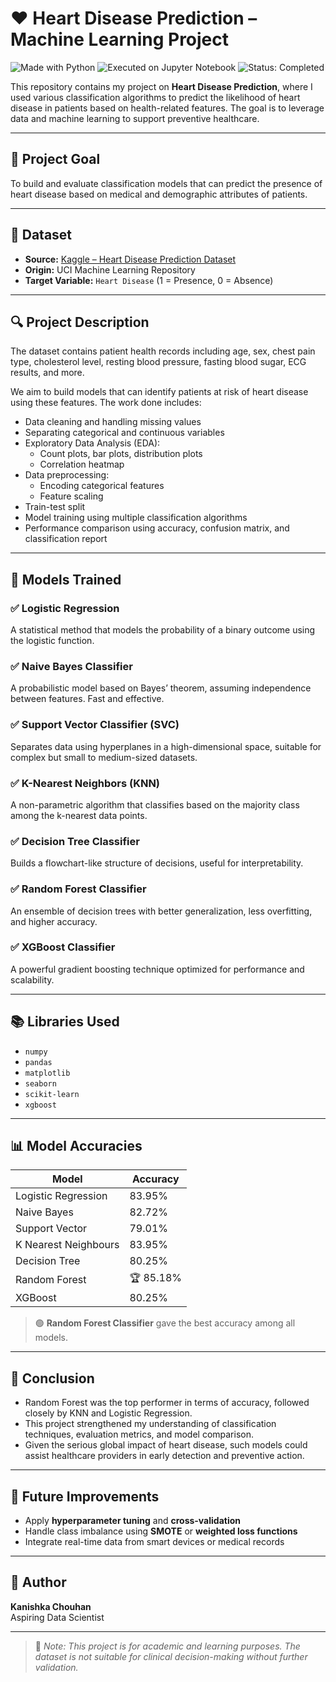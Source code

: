 # ❤️ Heart Disease Prediction – Machine Learning Project

![Made with Python](https://img.shields.io/badge/Made%20with-Python-3776AB?style=for-the-badge&logo=python&logoColor=white)
![Executed on Jupyter Notebook](https://img.shields.io/badge/Executed%20on-Jupyter-orange?style=for-the-badge&logo=Jupyter&logoColor=white)
![Status: Completed](https://img.shields.io/badge/Status-Completed-brightgreen?style=for-the-badge)

This repository contains my project on **Heart Disease Prediction**, where I used various classification algorithms to predict the likelihood of heart disease in patients based on health-related features. The goal is to leverage data and machine learning to support preventive healthcare.

---

## 🧠 Project Goal

To build and evaluate classification models that can predict the presence of heart disease based on medical and demographic attributes of patients.

---

## 📂 Dataset

- **Source:** [Kaggle – Heart Disease Prediction Dataset](https://www.kaggle.com/rishidamarla/heart-disease-prediction)  
- **Origin:** UCI Machine Learning Repository  
- **Target Variable:** `Heart Disease` (1 = Presence, 0 = Absence)

---

## 🔍 Project Description

The dataset contains patient health records including age, sex, chest pain type, cholesterol level, resting blood pressure, fasting blood sugar, ECG results, and more.  

We aim to build models that can identify patients at risk of heart disease using these features. The work done includes:

- Data cleaning and handling missing values
- Separating categorical and continuous variables
- Exploratory Data Analysis (EDA):
  - Count plots, bar plots, distribution plots
  - Correlation heatmap
- Data preprocessing:
  - Encoding categorical features
  - Feature scaling
- Train-test split
- Model training using multiple classification algorithms
- Performance comparison using accuracy, confusion matrix, and classification report

---

## 🧪 Models Trained

### ✅ Logistic Regression  
A statistical method that models the probability of a binary outcome using the logistic function.

### ✅ Naive Bayes Classifier  
A probabilistic model based on Bayes’ theorem, assuming independence between features. Fast and effective.

### ✅ Support Vector Classifier (SVC)  
Separates data using hyperplanes in a high-dimensional space, suitable for complex but small to medium-sized datasets.

### ✅ K-Nearest Neighbors (KNN)  
A non-parametric algorithm that classifies based on the majority class among the k-nearest data points.

### ✅ Decision Tree Classifier  
Builds a flowchart-like structure of decisions, useful for interpretability.

### ✅ Random Forest Classifier  
An ensemble of decision trees with better generalization, less overfitting, and higher accuracy.

### ✅ XGBoost Classifier  
A powerful gradient boosting technique optimized for performance and scalability.

---

## 📚 Libraries Used

- `numpy`
- `pandas`
- `matplotlib`
- `seaborn`
- `scikit-learn`
- `xgboost`

---

## 📊 Model Accuracies

| Model                  | Accuracy       |
|------------------------|----------------|
| Logistic Regression    | 83.95%         |
| Naive Bayes            | 82.72%         |
| Support Vector         | 79.01%         |
| K Nearest Neighbours   | 83.95%         |
| Decision Tree          | 80.25%         |
| Random Forest          | 🏆 85.18%       |
| XGBoost                | 80.25%         |

> 🟢 **Random Forest Classifier** gave the best accuracy among all models.

---

## 📝 Conclusion

- Random Forest was the top performer in terms of accuracy, followed closely by KNN and Logistic Regression.
- This project strengthened my understanding of classification techniques, evaluation metrics, and model comparison.
- Given the serious global impact of heart disease, such models could assist healthcare providers in early detection and preventive action.

---

## 🚀 Future Improvements

- Apply **hyperparameter tuning** and **cross-validation**
- Handle class imbalance using **SMOTE** or **weighted loss functions**
- Integrate real-time data from smart devices or medical records

---

## 👤 Author

**Kanishka Chouhan**  
Aspiring Data Scientist  


---

> 📌 *Note: This project is for academic and learning purposes. The dataset is not suitable for clinical decision-making without further validation.*

